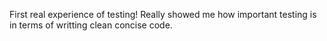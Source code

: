 First real experience of testing! Really showed me how important testing is in terms of writting clean concise code.  

